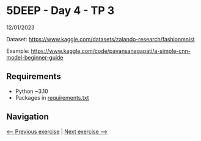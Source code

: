 # 5DEEP - Day 4 - TP 3
12/01/2023

Dataset: https://www.kaggle.com/datasets/zalando-research/fashionmnist

Example: https://www.kaggle.com/code/pavansanagapati/a-simple-cnn-model-beginner-guide

## Requirements
- Python ~3.10
- Packages in [requirements.txt](https://github.com/EmpireDemocratiqueDuPoulpe/Cours-IA/blob/main/5DEEP/Day4-TP3/requirements.txt)

## Navigation
[<-- Previous exercise](https://github.com/EmpireDemocratiqueDuPoulpe/Cours-IA/tree/main/5DEEP/Day4-TP2) | [Next exercise -->](https://github.com/EmpireDemocratiqueDuPoulpe/Cours-IA/tree/main/5DEEP/Day5-TP1)